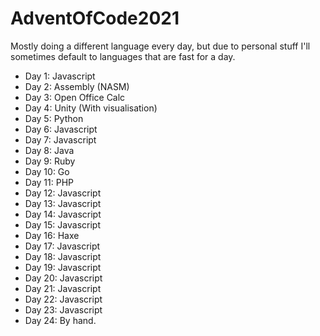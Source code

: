 # AdventOfCode2021
 
Mostly doing a different language every day, but due to personal stuff I'll sometimes default to languages that are fast for a day.

- Day  1: Javascript
- Day  2: Assembly (NASM)
- Day  3: Open Office Calc
- Day  4: Unity (With visualisation)
- Day  5: Python
- Day  6: Javascript
- Day  7: Javascript
- Day  8: Java
- Day  9: Ruby
- Day 10: Go
- Day 11: PHP
- Day 12: Javascript
- Day 13: Javascript
- Day 14: Javascript
- Day 15: Javascript
- Day 16: Haxe
- Day 17: Javascript
- Day 18: Javascript
- Day 19: Javascript
- Day 20: Javascript
- Day 21: Javascript
- Day 22: Javascript
- Day 23: Javascript
- Day 24: By hand.